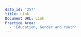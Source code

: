 ```yaml
---
data_id: '257'
title: Link
Document URL: Link
Practice Area:
  - 'Education, Gender and Youth'
---
```

